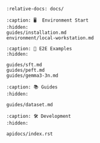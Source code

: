 ```{include} ../README.md
:relative-docs: docs/
```

```{toctree}
:caption: 🖥️  Environment Start
:hidden:
guides/installation.md
environment/local-workstation.md
```
<!--
environment/cluster.md
-->

```{toctree}
:caption: 🚀 E2E Examples
:hidden:

guides/sft.md
guides/peft.md
guides/gemma3-3n.md
```

```{toctree}
:caption: 📚 Guides
:hidden:

guides/dataset.md
```

```{toctree}
:caption: 🛠️ Development
:hidden:

apidocs/index.rst
```
